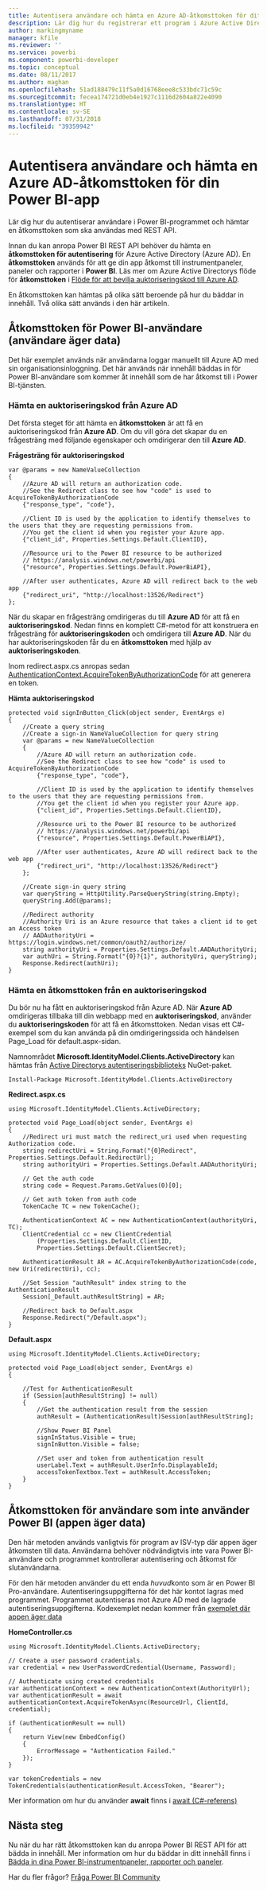 ```yaml
---
title: Autentisera användare och hämta en Azure AD-åtkomsttoken för ditt program
description: Lär dig hur du registrerar ett program i Azure Active Directory för användning med inbäddning av Power BI-innehåll.
author: markingmyname
manager: kfile
ms.reviewer: ''
ms.service: powerbi
ms.component: powerbi-developer
ms.topic: conceptual
ms.date: 08/11/2017
ms.author: maghan
ms.openlocfilehash: 51ad188479c11f5a0d16768eee8c533bdc71c59c
ms.sourcegitcommit: fecea174721d0eb4e1927c1116d2604a822e4090
ms.translationtype: HT
ms.contentlocale: sv-SE
ms.lasthandoff: 07/31/2018
ms.locfileid: "39359942"
---
```

# <a name="authenticate-users-and-get-an-azure-ad-access-token-for-your-power-bi-app"></a>Autentisera användare och hämta en Azure AD-åtkomsttoken för din Power BI-app
Lär dig hur du autentiserar användare i Power BI-programmet och hämtar en åtkomsttoken som ska användas med REST API.

Innan du kan anropa Power BI REST API behöver du hämta en **åtkomsttoken för autentisering** för Azure Active Directory (Azure AD). En **åtkomsttoken** används för att ge din app åtkomst till instrumentpaneler, paneler och rapporter i **Power BI**. Läs mer om Azure Active Directorys flöde för **åtkomsttoken** i [Flöde för att bevilja auktoriseringskod till Azure AD](https://msdn.microsoft.com/library/azure/dn645542.aspx).

En åtkomsttoken kan hämtas på olika sätt beroende på hur du bäddar in innehåll. Två olika sätt används i den här artikeln.

## <a name="access-token-for-power-bi-users-user-owns-data"></a>Åtkomsttoken för Power BI-användare (användare äger data)
Det här exemplet används när användarna loggar manuellt till Azure AD med sin organisationsinloggning. Det här används när innehåll bäddas in för Power BI-användare som kommer åt innehåll som de har åtkomst till i Power BI-tjänsten.

### <a name="get-an-authorization-code-from-azure-ad"></a>Hämta en auktoriseringskod från Azure AD
Det första steget för att hämta en **åtkomsttoken** är att få en auktoriseringskod från **Azure AD**. Om du vill göra det skapar du en frågesträng med följande egenskaper och omdirigerar den till **Azure AD**.

**Frågesträng för auktoriseringskod**

```
var @params = new NameValueCollection
{
    //Azure AD will return an authorization code. 
    //See the Redirect class to see how "code" is used to AcquireTokenByAuthorizationCode
    {"response_type", "code"},

    //Client ID is used by the application to identify themselves to the users that they are requesting permissions from. 
    //You get the client id when you register your Azure app.
    {"client_id", Properties.Settings.Default.ClientID},

    //Resource uri to the Power BI resource to be authorized
    // https://analysis.windows.net/powerbi/api
    {"resource", Properties.Settings.Default.PowerBiAPI},

    //After user authenticates, Azure AD will redirect back to the web app
    {"redirect_uri", "http://localhost:13526/Redirect"}
};
```

När du skapar en frågesträng omdirigeras du till **Azure AD** för att få en **auktoriseringskod**.  Nedan finns en komplett C#-metod för att konstruera en frågesträng för **auktoriseringskoden** och omdirigera till **Azure AD**. När du har auktoriseringskoden får du en **åtkomsttoken** med hjälp av **auktoriseringskoden**.

Inom redirect.aspx.cs anropas sedan [AuthenticationContext.AcquireTokenByAuthorizationCode](https://msdn.microsoft.com/library/azure/dn479531.aspx) för att generera en token.

**Hämta auktoriseringskod**

```
protected void signInButton_Click(object sender, EventArgs e)
{
    //Create a query string
    //Create a sign-in NameValueCollection for query string
    var @params = new NameValueCollection
    {
        //Azure AD will return an authorization code. 
        //See the Redirect class to see how "code" is used to AcquireTokenByAuthorizationCode
        {"response_type", "code"},

        //Client ID is used by the application to identify themselves to the users that they are requesting permissions from. 
        //You get the client id when you register your Azure app.
        {"client_id", Properties.Settings.Default.ClientID},

        //Resource uri to the Power BI resource to be authorized
        // https://analysis.windows.net/powerbi/api
        {"resource", Properties.Settings.Default.PowerBiAPI},

        //After user authenticates, Azure AD will redirect back to the web app
        {"redirect_uri", "http://localhost:13526/Redirect"}
    };

    //Create sign-in query string
    var queryString = HttpUtility.ParseQueryString(string.Empty);
    queryString.Add(@params);

    //Redirect authority
    //Authority Uri is an Azure resource that takes a client id to get an Access token
    // AADAuthorityUri = https://login.windows.net/common/oauth2/authorize/
    string authorityUri = Properties.Settings.Default.AADAuthorityUri;
    var authUri = String.Format("{0}?{1}", authorityUri, queryString);
    Response.Redirect(authUri);
}
```

### <a name="get-an-access-token-from-authorization-code"></a>Hämta en åtkomsttoken från en auktoriseringskod
Du bör nu ha fått en auktoriseringskod från Azure AD. När **Azure AD** omdirigeras tillbaka till din webbapp med en **auktoriseringskod**, använder du **auktoriseringskoden** för att få en åtkomsttoken. Nedan visas ett C#-exempel som du kan använda på din omdirigeringssida och händelsen Page_Load för default.aspx-sidan.

Namnområdet **Microsoft.IdentityModel.Clients.ActiveDirectory** kan hämtas från [Active Directorys autentiseringsbiblioteks](https://www.nuget.org/packages/Microsoft.IdentityModel.Clients.ActiveDirectory/) NuGet-paket.

```
Install-Package Microsoft.IdentityModel.Clients.ActiveDirectory
```

**Redirect.aspx.cs**

```
using Microsoft.IdentityModel.Clients.ActiveDirectory;

protected void Page_Load(object sender, EventArgs e)
{
    //Redirect uri must match the redirect_uri used when requesting Authorization code.
    string redirectUri = String.Format("{0}Redirect", Properties.Settings.Default.RedirectUrl);
    string authorityUri = Properties.Settings.Default.AADAuthorityUri;

    // Get the auth code
    string code = Request.Params.GetValues(0)[0];

    // Get auth token from auth code
    TokenCache TC = new TokenCache();

    AuthenticationContext AC = new AuthenticationContext(authorityUri, TC);
    ClientCredential cc = new ClientCredential
        (Properties.Settings.Default.ClientID,
        Properties.Settings.Default.ClientSecret);

    AuthenticationResult AR = AC.AcquireTokenByAuthorizationCode(code, new Uri(redirectUri), cc);

    //Set Session "authResult" index string to the AuthenticationResult
    Session[_Default.authResultString] = AR;

    //Redirect back to Default.aspx
    Response.Redirect("/Default.aspx");
}
```

**Default.aspx**

```
using Microsoft.IdentityModel.Clients.ActiveDirectory;

protected void Page_Load(object sender, EventArgs e)
{

    //Test for AuthenticationResult
    if (Session[authResultString] != null)
    {
        //Get the authentication result from the session
        authResult = (AuthenticationResult)Session[authResultString];

        //Show Power BI Panel
        signInStatus.Visible = true;
        signInButton.Visible = false;

        //Set user and token from authentication result
        userLabel.Text = authResult.UserInfo.DisplayableId;
        accessTokenTextbox.Text = authResult.AccessToken;
    }
}
```

## <a name="access-token-for-non-power-bi-users-app-owns-data"></a>Åtkomsttoken för användare som inte använder Power BI (appen äger data)
Den här metoden används vanligtvis för program av ISV-typ där appen äger åtkomsten till data. Användarna behöver nödvändigtvis inte vara Power BI-användare och programmet kontrollerar autentisering och åtkomst för slutanvändarna.

För den här metoden använder du ett enda *huvud*konto som är en Power BI Pro-användare. Autentiseringsuppgifterna för det här kontot lagras med programmet. Programmet autentiseras mot Azure AD med de lagrade autentiseringsuppgifterna. Kodexemplet nedan kommer från [exemplet där appen äger data](https://github.com/guyinacube/PowerBI-Developer-Samples/tree/master/App%20Owns%20Data)

**HomeController.cs**

```
using Microsoft.IdentityModel.Clients.ActiveDirectory;

// Create a user password cradentials.
var credential = new UserPasswordCredential(Username, Password);

// Authenticate using created credentials
var authenticationContext = new AuthenticationContext(AuthorityUrl);
var authenticationResult = await authenticationContext.AcquireTokenAsync(ResourceUrl, ClientId, credential);

if (authenticationResult == null)
{
    return View(new EmbedConfig()
    {
        ErrorMessage = "Authentication Failed."
    });
}

var tokenCredentials = new TokenCredentials(authenticationResult.AccessToken, "Bearer");
```

Mer information om hur du använder **await** finns i [await (C#-referens)](https://docs.microsoft.com/dotnet/csharp/language-reference/keywords/await)

## <a name="next-steps"></a>Nästa steg
Nu när du har rätt åtkomsttoken kan du anropa Power BI REST API för att bädda in innehåll. Mer information om hur du bäddar in ditt innehåll finns i [Bädda in dina Power BI-instrumentpaneler, rapporter och paneler](embed-sample-for-customers.md#embed-your-content-within-your-application).

Har du fler frågor? [Fråga Power BI Community](http://community.powerbi.com/)
